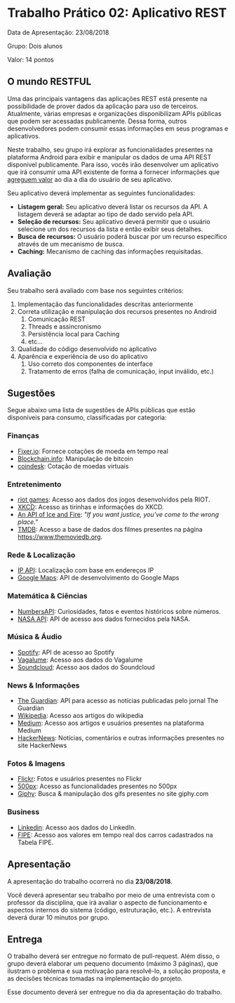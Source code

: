 # Trabalho Prático 02: Aplicativo REST

Data de Apresentação: 23/08/2018

Grupo: Dois alunos

Valor: 14 pontos

## O mundo RESTFUL

Uma das principais vantagens das aplicações REST está presente na possibilidade de prover dados da aplicação para uso de terceiros. Atualmente, várias empresas e organizações disponibilizam APIs públicas que podem ser acessadas publicamente. Dessa forma, outros desenvolvedores podem consumir essas informações em seus programas e aplicativos.

Neste trabalho, seu grupo irá explorar as funcionalidades presentes na plataforma Android para exibir e manipular os dados de uma API REST disponível publicamente. Para isso, vocês irão desenvolver um aplicativo que irá consumir uma API existente de forma a fornecer informações que [agreguem valor](https://3.bp.blogspot.com/-6Q43vCscvwM/Vs20so_hldI/AAAAAAAAEYo/hPRcT2_FLQY/s1600/meme%2Brei%2Bdo%2Bcamarote%2Bagregar%2Bvalor.jpg) ao dia a dia do usuário de seu aplicativo.

Seu aplicativo deverá implementar as seguintes funcionalidades:

* **Listagem geral:** Seu aplicativo deverá listar os recursos da API. A listagem deverá se adaptar ao tipo de dado servido pela API.
* **Seleção de recursos:** Seu aplicativo deverá permitir que o usuário selecione um dos recursos da lista e então exibir seus detalhes.
* **Busca de recursos:** O usuário poderá buscar por um recurso específico através de um mecanismo de busca.
* **Caching:** Mecanismo de caching das informações requisitadas.

## Avaliação

Seu trabalho será avaliado com base nos seguintes critérios:

1. Implementação das funcionalidades descritas anteriormente
1. Correta utilização e manipulação dos recursos presentes no Android
    1. Comunicação REST
    1. Threads e assincronismo
    1. Persistência local para Caching
    1. etc...
1. Qualidade do código desenvolvido no aplicativo
1. Aparência e experiência de uso do aplicativo
    1. Uso correto dos componentes de interface
    1. Tratamento de erros (falha de comunicação, input inválido, etc.)

## Sugestões

Segue abaixo uma lista de sugestões de APIs públicas que estão disponíveis para consumo, classificadas por categoria:

### Finanças

* [Fixer.io](http://fixer.io/): Fornece cotações de moeda em tempo real
* [Blockchain.info](https://blockchain.info/api): Manipulação de bitcoin
* [coindesk](https://www.coindesk.com/api/): Cotação de moedas virtuais

### Entretenimento

* [riot games](https://developer.riotgames.com/): Acesso aos dados dos jogos desenvolvidos pela RIOT.
* [XKCD](https://xkcd.com/json.html): Acesso as tirinhas e informações do XKCD.
* [An API of Ice and Fire](https://anapioficeandfire.com/): *"If you want justice, you've come to the wrong place."*
* [TMDB](https://www.themoviedb.org/documentation/api): Acesso a base de dados dos filmes presentes na página <https://www.themoviedb.org>.

### Rede & Localização

* [IP API](https://ipapi.co/): Localização com base em endereços IP
* [Google Maps](https://developers.google.com/maps/): API de desenvolvimento do Google Maps

### Matemática & Ciências

* [NumbersAPI](http://numbersapi.com/): Curiosidades, fatos e eventos históricos sobre números.
* [NASA API](https://api.nasa.gov/): API de acesso aos dados fornecidos pela NASA.

### Música & Áudio

* [Spotify](https://developer.spotify.com/web-api/): API de acesso ao Spotify
* [Vagalume](https://api.vagalume.com.br/docs/): Acesso aos dados do Vagalume
* [Soundcloud](https://developers.soundcloud.com/docs/api/): Acesso aos dados do Soundcloud

### News & Informações

* [The Guardian](http://open-platform.theguardian.com/): API para acesso as notícias publicadas pelo jornal The Guardian
* [Wikipedia](https://www.mediawiki.org/wiki/API:Main_page): Acesso aos artigos do wikipedia
* [Medium](https://github.com/Medium/medium-api-docs): Acesso aos artigos e usuários presentes na plataforma Medium
* [HackerNews](https://github.com/HackerNews/API): Notícias, comentários e outras informações presentes no site HackerNews

### Fotos & Imagens

* [Flickr](https://www.flickr.com/services/api/): Fotos e usuários presentes no Flickr
* [500px](https://github.com/500px/api-documentation): Acesso as funcionalidades presentes no 500px
* [Giphy](https://developers.giphy.com/): Busca & manipulação dos gifs presentes no site giphy.com

### Business

* [Linkedin](https://developer.linkedin.com/docs/rest-api#): Acesso aos dados do LinkedIn.
* [FIPE](https://deividfortuna.github.io/fipe/): Acesso aos valores em tempo real dos carros cadastrados na Tabela FIPE.

## Apresentação

A apresentação do trabalho ocorrerá no dia **23/08/2018**. 

Você deverá apresentar seu trabalho por meio de uma entrevista com o professor da disciplina, que irá avaliar o aspecto de funcionamento e aspectos internos do sistema (código, estruturação, etc.). A entrevista deverá durar 10 minutos por grupo.

## Entrega

O trabalho deverá ser entregue no formato de pull-request. Além disso, o grupo deverá elaborar um pequeno documento (máximo 3 páginas), que ilustram o problema e sua motivação para resolvê-lo, a solução proposta, e as decisões técnicas tomadas na implementação do projeto.

Esse documento deverá ser entregue no dia da apresentação do trabalho.